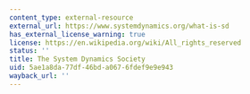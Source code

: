 ```yaml
---
content_type: external-resource
external_url: https://www.systemdynamics.org/what-is-sd
has_external_license_warning: true
license: https://en.wikipedia.org/wiki/All_rights_reserved
status: ''
title: The System Dynamics Society
uid: 5ae1a8da-77df-46bd-a067-6fdef9e9e943
wayback_url: ''
---
```

